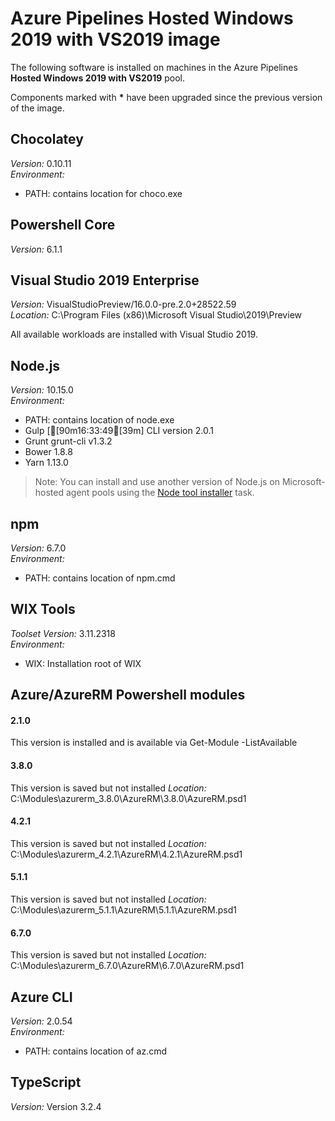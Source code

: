 # Azure Pipelines Hosted Windows 2019 with VS2019 image

The following software is installed on machines in the Azure Pipelines **Hosted Windows 2019 with VS2019** pool.

Components marked with **\*** have been upgraded since the previous version of the image.


## Chocolatey

_Version:_ 0.10.11<br/>
_Environment:_
* PATH: contains location for choco.exe

## Powershell Core

_Version:_ 6.1.1<br/>

## Visual Studio 2019 Enterprise

_Version:_ VisualStudioPreview/16.0.0-pre.2.0+28522.59<br/>
_Location:_ C:\Program Files (x86)\Microsoft Visual Studio\2019\Preview

All available workloads are installed with Visual Studio 2019.

## Node.js

_Version:_ 10.15.0<br/>
_Environment:_
* PATH: contains location of node.exe<br/>
* Gulp [[90m16:33:49[39m] CLI version 2.0.1<br/>
* Grunt grunt-cli v1.3.2<br/>
* Bower 1.8.8<br/>
* Yarn 1.13.0<br/>

> Note: You can install and use another version of Node.js on Microsoft-hosted agent pools using the [Node tool installer](https://docs.microsoft.com/vsts/pipelines/tasks/tool/node-js) task.

## npm

_Version:_ 6.7.0<br/>
_Environment:_
* PATH: contains location of npm.cmd

## WIX Tools

_Toolset Version:_ 3.11.2318<br/>
_Environment:_
* WIX: Installation root of WIX

## Azure/AzureRM Powershell modules

#### 2.1.0

This version is installed and is available via Get-Module -ListAvailable
#### 3.8.0

This version is saved but not installed
_Location:_ C:\Modules\azurerm_3.8.0\AzureRM\3.8.0\AzureRM.psd1

#### 4.2.1

This version is saved but not installed
_Location:_ C:\Modules\azurerm_4.2.1\AzureRM\4.2.1\AzureRM.psd1

#### 5.1.1

This version is saved but not installed
_Location:_ C:\Modules\azurerm_5.1.1\AzureRM\5.1.1\AzureRM.psd1

#### 6.7.0

This version is saved but not installed
_Location:_ C:\Modules\azurerm_6.7.0\AzureRM\6.7.0\AzureRM.psd1


## Azure CLI

_Version:_ 2.0.54<br/>
_Environment:_
* PATH: contains location of az.cmd

## TypeScript

_Version:_ Version 3.2.4<br/>
